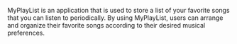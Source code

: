 MyPlayList is an application that is used to store a list of your favorite songs that you can listen to periodically. By using MyPlayList, users can arrange and organize their favorite songs according to their desired musical preferences.
